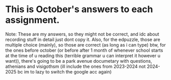 # This is October's answers to each assignment. 
Note: These are my answers, so they might not be correct, and idc about recording stuff in detail just dont copy it. Also, for the edpuzzle, those are multiple choice (mainly), so those are correct (as long as i can type)
btw, for the ones before october (or before after 1 month of whenever school starts at the time of u reading this (terrible grammar u can interpret it however u want)), there's going to be a park avenue documetary with questions, athenians and visigothsm (ill include the ones from 2023-2024 not 2024-2025 bc im to lazy to switch the google acc again)
